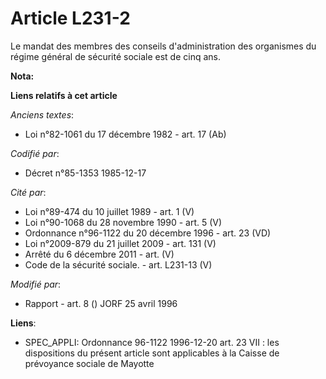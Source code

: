 # Article L231-2

Le mandat des membres des conseils d'administration des organismes du régime général de sécurité sociale est de cinq ans.

**Nota:**



**Liens relatifs à cet article**

_Anciens textes_:

  - Loi n°82-1061 du 17 décembre 1982 - art. 17 (Ab)

_Codifié par_:

  - Décret n°85-1353 1985-12-17

_Cité par_:

  - Loi n°89-474 du 10 juillet 1989 - art. 1 (V)
  - Loi n°90-1068 du 28 novembre 1990 - art. 5 (V)
  - Ordonnance n°96-1122 du 20 décembre 1996 - art. 23 (VD)
  - Loi n°2009-879 du 21 juillet 2009 - art. 131 (V)
  - Arrêté du 6 décembre 2011 - art. (V)
  - Code de la sécurité sociale. - art. L231-13 (V)

_Modifié par_:

  - Rapport - art. 8 () JORF 25 avril 1996

**Liens**:

  - SPEC_APPLI: Ordonnance 96-1122 1996-12-20 art. 23 VII : les dispositions du présent article sont applicables à la Caisse de prévoyance sociale de Mayotte
